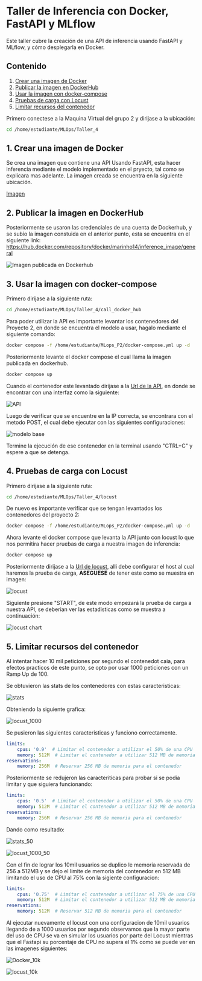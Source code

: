 # Taller de Inferencia con Docker, FastAPI y MLflow

Este taller cubre la creación de una API de inferencia usando FastAPI y MLflow, y cómo desplegarla en Docker.

## Contenido

1. [Crear una imagen de Docker](#1-crear-una-imagen-de-docker)
2. [Publicar la imagen en DockerHub](#2-publicar-la-imagen-en-dockerhub)
3. [Usar la imagen con docker-compose](#3-usar-la-imagen-con-docker-compose)
4. [Pruebas de carga con Locust](#4-pruebas-de-carga-con-locust)
5. [Limitar recursos del contenedor](#5-limitar-recursos-del-contenedor)

Primero conectese a la Maquina Virtual del grupo 2 y dirijase a la ubicación: 

```bash
cd /home/estudiante/MLOps/Taller_4
```

## 1. Crear una imagen de Docker

Se crea una imagen que contiene una API Usando FastAPI, esta hacer inferencia mediante el modelo implementado en el pryecto, tal como se explicara mas adelante. La imagen creada se encuentra en la siguiente ubicación.

[Imagen](docker_hub/Dockerfile)


## 2. Publicar la imagen en DockerHub

Posteriormente se usaron las credenciales de una cuenta de Dockerhub, y se subio la imagen constuida en el anterior punto, esta se encuentra en el siguiente link: https://hub.docker.com/repository/docker/marinho14/inference_image/general

![Imagen publicada en Dockerhub](images/docker_hub.png "Imagen publicada en Dockerhub")

## 3. Usar la imagen con docker-compose

Primero dirijase a la siguiente ruta: 

```bash
cd /home/estudiante/MLOps/Taller_4/call_docker_hub
```

Para poder utilizar la API es importante levantar los contenedores del Proyecto 2, en donde se encuentra el modelo a usar, hagalo mediante el siguiente comando:

```bash
docker compose -f /home/estudiante/MLops_P2/docker-compose.yml up -d
```

Posteriormente levante el docker compose el cual llama la imagen publicada en dockerhub.

```bash
docker compose up
```

Cuando el contenedor este levantado dirijase a la [Url de la API](http://10.43.101.151:8083/docs "API"), en donde se encontrar con una interfaz como la siguiente:

![API](images/api.png "API")

Luego de verificar que se encuentre en la IP correcta, se encontrara con el metodo POST, el cual debe ejecutar con las siguientes configuraciones:

![modelo base](images/modelo_base.png "modelo base")

Termine la ejecución de ese contenedor en la terminal usando "CTRL+C" y espere a que se detenga.

## 4. Pruebas de carga con Locust

Primero dirijase a la siguiente ruta:

```bash
cd /home/estudiante/MLOps/Taller_4/locust
```

De nuevo es importante verificar que se tengan levantados los contenedores del proyecto 2:

```bash
docker compose -f /home/estudiante/MLops_P2/docker-compose.yml up -d
```

Ahora levante el docker compose que levanta la API junto con locust lo que nos permitira hacer pruebas de carga a nuestra imagen de inferencia:

```bash
docker compose up
```

Posteriormente dirijase a la [Url de locust](http://10.43.101.151:8082/ "Locust"), alli debe configurar el host al cual haremos la prueba de carga, **ASEGUESE** de tener este como se muestra en imagen:

![locust](images/locust.png "locust")

Siguiente presione "START", de este modo empezará la prueba de carga a nuestra API, se deberian ver las estadisticas como se muestra a continuación:

![locust chart](images/locust_char.png "locust chart")


## 5. Limitar recursos del contenedor

Al intentar hacer 10 mil peticiones por segundo el contenedot caia, para efectos practicos de este punto, se opto por usar 1000 peticiones con un Ramp Up de 100.

Se obtuvieron las stats de los contenedores con estas caracteristicas:

![stats](images/stats.png "stats")

Obteniendo la siguiente grafica:

![locust_1000](images/locust_1000.png "locust_1000")

Se pusieron las siguientes caracteristicas y funciono correctamente.

```yml
limits:
    cpus: '0.9'  # Limitar el contenedor a utilizar el 50% de una CPU
    memory: 512M  # Limitar el contenedor a utilizar 512 MB de memoria
reservations:
    memory: 256M  # Reservar 256 MB de memoria para el contenedor
```

Posteriormente se redujeron las caracteriticas para probar si se podia limitar y que siguiera funcionando:


```yml
limits:
    cpus: '0.5'  # Limitar el contenedor a utilizar el 50% de una CPU
    memory: 512M  # Limitar el contenedor a utilizar 512 MB de memoria
reservations:
    memory: 256M  # Reservar 256 MB de memoria para el contenedor
```

Dando como resultado:

![stats_50](images/stats_50.png "stats_50")

![locust_1000_50](images/locust_1000.png "locust_1000_50")

Con el fin de lograr los  10mil usuarios se duplico le memoria reservada de 256 a 512MB y se dejo el limite de memoria del contenedor en 512 MB
limitando el uso de CPU al 75%  con la sigiente configuracion:

```yml
limits:
    cpus: '0.75'  # Limitar el contenedor a utilizar el 75% de una CPU
    memory: 512M  # Limitar el contenedor a utilizar 512 MB de memoria
reservations:
    memory: 512M  # Reservar 512 MB de memoria para el contenedor
```
Al ejecutar nuevamente el locust con una configuracion de 10mil usuarios llegando de a 1000 usuarios por segundo observamos que la mayor parte del uso de CPU se va en simular los usuarios por parte del Locust mientras que el Fastapi su porcentaje de CPU no supera el 1% como se puede ver en las imagenes siguientes:

![Docker_10k](images/docker_10k.png "Docker_10k")

![locust_10k](images/Locust_10k.png "locust_10k")

